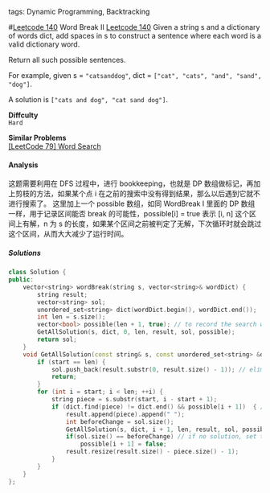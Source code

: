 tags: Dynamic Programming, Backtracking

#[Leetcode 140] Word Break II
[Leetcode 140][]
Given a string s and a dictionary of words dict, add spaces in s to construct a sentence where each word is a valid dictionary word.

Return all such possible sentences.

For example, given
s = `"catsanddog"`,
dict = `["cat", "cats", "and", "sand", "dog"]`.

A solution is `["cats and dog", "cat sand dog"]`.


**Diffculty**  
`Hard`

**Similar Problems**  
[[LeetCode 79] Word Search]()


#### Analysis

这题需要利用在 DFS 过程中，进行 bookkeeping，也就是 DP 数组做标记，再加上剪枝的方法，如果某个点 i 在之前的搜索中没有得到结果，那么以后遇到它就不进行搜索了。
这里加上一个 possible 数组，如同 WordBreak I 里面的 DP 数组一样，用于记录区间能否 break 的可能性，possible[i] = true 表示 [i, n] 这个区间上有解，n 为 s 的长度，如果某个区间之前被判定了无解，下次循环时就会跳过这个区间，从而大大减少了运行时间。

##### Solutions

```cpp
class Solution {
public:
    vector<string> wordBreak(string s, vector<string>& wordDict) {
        string result;
        vector<string> sol;
        unordered_set<string> dict(wordDict.begin(), wordDict.end());
        int len = s.size();
        vector<bool> possible(len + 1, true); // to record the search which has been executed once
        GetAllSolution(s, dict, 0, len, result, sol, possible);
        return sol;
    }
    void GetAllSolution(const string& s, const unordered_set<string> &dict, int start, int len, string& result, vector<string>& sol, vector<bool>& possible) {
        if (start == len) {
            sol.push_back(result.substr(0, result.size() - 1)); // eliminate the last space
            return;
        }
        for (int i = start; i < len; ++i) {
            string piece = s.substr(start, i - start + 1);
            if (dict.find(piece) != dict.end() && possible[i + 1])  { // 如果条件一直无法满足导致无法执行下面的代码，那么就会造成 sol.size() == beforeChange，这样，递归回去的时候，就可以把 possible[i + 1] 设置成 false。这样就可以剪枝了。
                result.append(piece).append(" ");
                int beforeChange = sol.size();
                GetAllSolution(s, dict, i + 1, len, result, sol, possible);
                if(sol.size() == beforeChange) // if no solution, set the possible to false
                    possible[i + 1] = false;
                result.resize(result.size() - piece.size() - 1);
            }
        }
    }
};
```

[Leetcode 140]:https://leetcode.com/problems/word-break-ii
